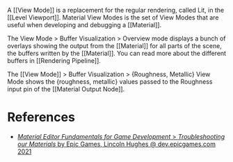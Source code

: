 A [[View Mode]] is a replacement for the regular rendering, called Lit, in the [[Level Viewport]].
Material View Modes is the set of View Modes that are useful when developing and debugging a [[Material]].

The View Mode > Buffer Visualization > Overview mode displays a bunch of overlays showing the output from the [[Material]] for all parts of the scene, the buffers written by the [[Material]].
You can read more about the different buffers in [[Rendering Pipeline]].

The [[View Mode]] > Buffer Visualization > {Roughness, Metallic} View Mode shows the {roughness, metallic} values passed to the Roughness input pin of the [[Material Output Node]].
# References

- [_Material Editor Fundamentals for Game Development_ > _Troubleshooting our Materials_ by Epic Games, Lincoln Hughes @ dev.epicgames.com 2021](https://dev.epicgames.com/community/learning/courses/pm/unreal-engine-material-editor-fundamentals-for-game-development/ZmD/unreal-engine-troubleshooting-our-materials)
